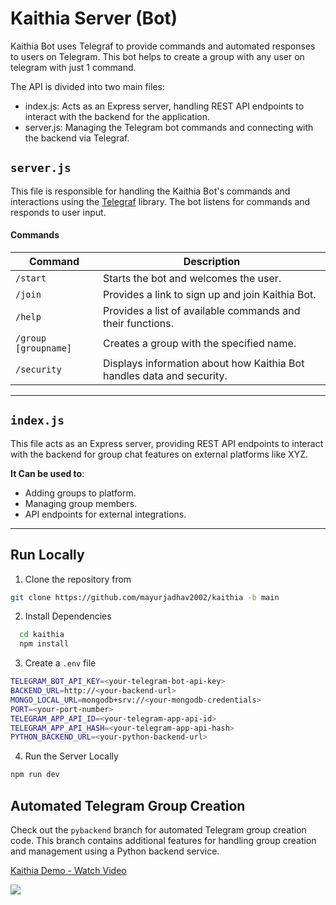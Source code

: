 # Kaithia Server (Bot)
Kaithia Bot uses Telegraf to provide commands and automated responses to users on Telegram. This bot helps to create a group with any user on telegram with just 1 command.


The API is divided into two main files:

* index.js: Acts as an Express server, handling REST API endpoints to interact with the backend for the application.
* server.js: Managing the Telegram bot commands and connecting with the backend via Telegraf.

## `server.js`

This file is responsible for handling the Kaithia Bot's commands and interactions using the [Telegraf](https://telegraf.js.org/) library. The bot listens for commands and responds to user input.

#### Commands

| Command  | Description |
| -------- | ----------- |
| `/start` | Starts the bot and welcomes the user. |
| `/join`  | Provides a link to sign up and join Kaithia Bot. |
| `/help`  | Provides a list of available commands and their functions. |
| `/group [groupname]` | Creates a group with the specified name. |
| `/security` | Displays information about how Kaithia Bot handles data and security. |

---

## `index.js`

This file acts as an Express server, providing REST API endpoints to interact with the backend for group chat features on external platforms like XYZ.

**It Can be used to**:
- Adding groups to platform.
- Managing group members.
- API endpoints for external integrations.


---

## Run Locally


1. Clone the repository from


```bash
git clone https://github.com/mayurjadhav2002/kaithia -b main
```

2. Install Dependencies

```bash
  cd kaithia
  npm install
```

3. Create a `.env` file

```bash
TELEGRAM_BOT_API_KEY=<your-telegram-bot-api-key>
BACKEND_URL=http://<your-backend-url>
MONGO_LOCAL_URL=mongodb+srv://<your-mongodb-credentials>
PORT=<your-port-number>
TELEGRAM_APP_API_ID=<your-telegram-app-api-id>
TELEGRAM_APP_API_HASH=<your-telegram-app-api-hash>
PYTHON_BACKEND_URL=<your-python-backend-url>
```

4. Run the Server Locally

```bash
npm run dev

```


## Automated Telegram Group Creation
Check out the `pybackend` branch for automated Telegram group creation code. This branch contains additional features for handling group creation and management using a Python backend service.

<div>
    <a href="https://www.loom.com/share/6fc689fd018148159c3562f8fc1342c9">
      <p>Kaithia Demo - Watch Video</p>
    </a>
    <a href="https://www.loom.com/share/6fc689fd018148159c3562f8fc1342c9">
      <img style="max-width:300px;" src="https://cdn.loom.com/sessions/thumbnails/6fc689fd018148159c3562f8fc1342c9-e81078f1f5b37e22-full-play.gif">
    </a>
  </div>


